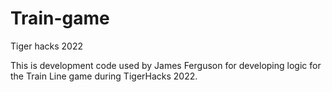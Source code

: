 # Train-game
Tiger hacks 2022

This is development code used by James Ferguson for developing logic for the Train Line game during TigerHacks 2022.
